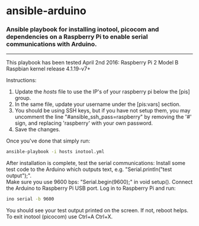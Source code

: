 # ansible-arduino
### Ansible playbook for installing inotool, picocom and dependencies on a Raspberry Pi to enable serial communications with Arduino.
---
This playbook has been tested
April 2nd 2016:
Raspberry Pi 2 Model B Raspbian kernel release 4.1.19-v7+

Instructions:<br />
1. Update the *hosts* file to use the IP's of your raspberry pi below the [pis] group.<br />
2. In the same file, update your username under the [pis:vars] section.<br />
3. You should be using SSH keys, but if you have not setup them, you may uncomment the line "#ansible_ssh_pass=raspberry" by removing the '#' sign, and replacing 'raspberry' with your own password.<br />
4. Save the changes.

Once you've done that simply run:
```bash
ansible-playbook -i hosts inotool.yml
```

After installation is complete, test the serial communications:
Install some test code to the Arduino which outputs text, e.g. "Serial.println("test output");". <br />
Make sure you use 9600 bps: "Serial.begin(9600);" in void setup().
Connect the Arduino to Raspberry Pi USB port.
Log in to Raspberry Pi and run:
```bash
ino serial -b 9600
```
You should see your test output printed on the screen. If not, reboot helps.<br />
To exit inotool (picocom) use Ctrl+A Ctrl+X.
